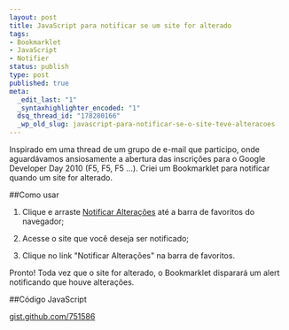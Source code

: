 ```yaml
--- 
layout: post
title: JavaScript para notificar se um site for alterado
tags: 
- Bookmarklet
- JavaScript
- Notifier
status: publish
type: post
published: true
meta: 
  _edit_last: "1"
  _syntaxhighlighter_encoded: "1"
  dsq_thread_id: "178280166"
  _wp_old_slug: javascript-para-notificar-se-o-site-teve-alteracoes
---
```

Inspirado em uma thread de um grupo de e-mail que participo, onde aguardávamos ansiosamente a abertura das inscrições para o Google Developer Day 2010 (F5, F5, F5 ...). Criei um Bookmarklet para notificar quando um site for alterado.
<!--more-->

##Como usar

1. Clique e arraste <a title="Notificar alterações do site" href="javascript:(function(){/*@author Pablo Cantero - http://pablocantero.com*/var xmlHttp = getXMLHttpObj();if(xmlHttp == null){alert('Failed to load XMLHTTP');return;}var actual = getPageContent(xmlHttp, window.location.href);var intervalId = window.setInterval(function(){var current = getPageContent(xmlHttp, window.location.href);if(actual != current){alert('This page has been modified since you opened it');window.clearInterval(intervalId);}}, 1000);function getPageContent(xmlHttp, url){xmlHttp.open('GET', window.location.href, false);xmlHttp.send('');return xmlHttp.responseText;}function getXMLHttpObj(){if(typeof(XMLHttpRequest)!='undefined')return new XMLHttpRequest();var axO=['Msxml2.XMLHTTP.6.0', 'Msxml2.XMLHTTP.4.0','Msxml2.XMLHTTP.3.0', 'Msxml2.XMLHTTP', 'Microsoft.XMLHTTP'];for(var i = 0; i &lt; axO.length; i++){try{return new ActiveXObject(axO[i]);}catch(e){}}return null;}})()">Notificar Alterações</a> até a barra de favoritos do navegador;

2. Acesse o site que você deseja ser notificado;

3. Clique no link "Notificar Alterações" na barra de favoritos.

Pronto! Toda vez que o site for alterado, o Bookmarklet disparará um alert notificando que houve alterações.

##Código JavaScript

[gist.github.com/751586](https://gist.github.com/751586)
